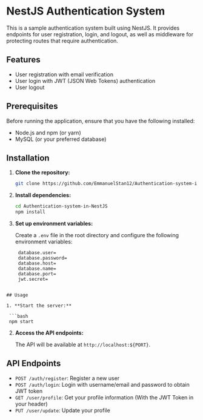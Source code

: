 # NestJS Authentication System

This is a sample authentication system built using NestJS. It provides endpoints for user registration, login, and logout, as well as middleware for protecting routes that require authentication.

## Features

- User registration with email verification
- User login with JWT (JSON Web Tokens) authentication
- User logout

## Prerequisites

Before running the application, ensure that you have the following installed:

- Node.js and npm (or yarn)
- MySQL (or your preferred database)

## Installation

1. **Clone the repository:**

   ```bash
   git clone https://github.com/EmmanuelStan12/Authentication-system-in-NestJS.git
   ```

2. **Install dependencies:**

   ```bash
   cd Authentication-system-in-NestJS
   npm install
   ```

3. **Set up environment variables:**

   Create a `.env` file in the root directory and configure the following environment variables:

   ```plaintext
    database.user=
    database.password=
    database.host=
    database.name=
    database.port=
    jwt.secret=
  ```

## Usage

1. **Start the server:**

   ```bash
   npm start
   ```

2. **Access the API endpoints:**

   The API will be available at `http://localhost:${PORT}`.

## API Endpoints

- `POST /auth/register`: Register a new user
- `POST /auth/login`: Login with username/email and password to obtain JWT token
- `GET /user/profile`: Get your profile information (With the JWT Token in your header)
- `PUT /user/update`: Update your profile


